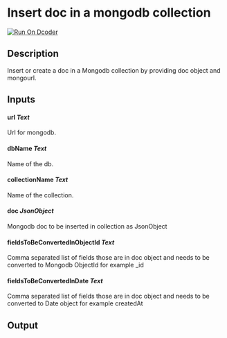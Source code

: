 # Insert doc in a mongodb collection
[![Run On Dcoder](https://static-content.dcoder.tech/dcoder-assets/run-on-dcoder.svg)](https://code.dcoder.tech/feed/block/619e57b96a015ae39d78b1fd)

## Description
Insert or create a doc in a Mongodb collection by providing doc object and mongourl.

## Inputs
#### **url**  *Text*
Url for mongodb.
#### **dbName**  *Text*
Name of the db.
#### **collectionName**  *Text*
Name of the collection.
#### **doc**  *JsonObject*
Mongodb doc to be inserted in collection as JsonObject
#### **fieldsToBeConvertedInObjectId**  *Text*
Comma separated list of fields those are in doc object and needs to be converted to Mongodb ObjectId for example _id
#### **fieldsToBeConvertedInDate**  *Text*
Comma separated list of fields those are in doc object and needs to be converted to Date object for example createdAt

## Output

